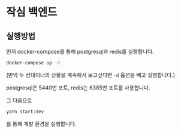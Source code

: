 # 작심 백엔드

## 실행방법

먼저 docker-compose를 통해 postgresql과 redis를 실행합니다.

```bash
docker-compose up -d
```

(만약 두 컨테이너의 상황을 계속해서 보고싶다면 `-d` 옵션을 빼고 실행합니다.)

postgresql은 5440번 포트, redis는 6385번 포트를 사용합니다.

그 다음으로

```bash
yarn start:dev
```

를 통해 계발 환경을 실행합니다.
